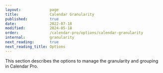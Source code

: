 ```yaml
---
layout:             page
title:              Calendar Granularity
published:          true
date:               2022-07-18
modified:           2024-05-18
order:              /calendar-pro/options/calendar-granularity
internal:           granularity
next_reading:       true
next_reading_title: Options
---
```


This section describes the options to manage the granularity and grouping in Calendar Pro.